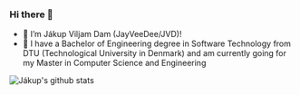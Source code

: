 ### Hi there 👋

- 🔭 I’m Jákup Viljam Dam (JayVeeDee/JVD)!
- 🌱 I have a Bachelor of Engineering degree in Software Technology from DTU (Technological University in Denmark) and am currently going for my Master in Computer Science and Engineering


![Jákup's github stats](https://github-readme-stats.vercel.app/api?username=jayveedee&show_icons=true)
